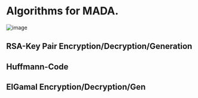 # Algorithms for MADA.

![image](https://github.com/marcoruch/Quick-RSA-Implementation/assets/33924543/fc6731b5-75b3-4f8b-a1cb-311c2049f640)

## RSA-Key Pair Encryption/Decryption/Generation

## Huffmann-Code

## ElGamal Encryption/Decryption/Gen
